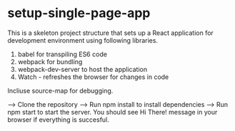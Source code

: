 # setup-single-page-app

This is a skeleton project structure that sets up a React application for development environment using following libraries.

1. babel for transpiling ES6 code
2. webpack for bundling
3. webpack-dev-server to host the application
4. Watch - refreshes the browser for changes in code

Incliuse source-map for debugging.

--> Clone the repository
--> Run npm install to install dependencies
--> Run npm start to start the server. You should see Hi There! message in your browser if everything is succesful.

